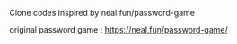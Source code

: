 Clone codes inspired by neal.fun/password-game

original password game : https://neal.fun/password-game/
